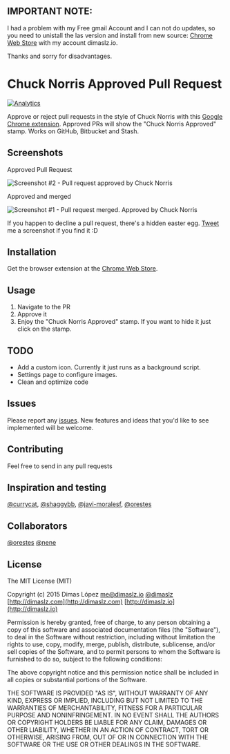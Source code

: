 ## IMPORTANT NOTE:
I had a problem with my Free gmail Account and I can not do updates, so you need to unistall 
the las version and install from new source: [Chrome Web Store](https://chrome.google.com/webstore/detail/jdibklgnphdfjbkpaidajehhjofecald) 
with my account dimaslz.io.

Thanks and sorry for disadvantages.

# Chuck Norris Approved Pull Request
[![Analytics](https://ga-beacon.appspot.com/UA-62378749-1/ChuckNorrisApprovedPullRequest/readme)](https://github.com/igrigorik/ga-beacon)

Approve or reject pull requests in the style of Chuck Norris with this [Google Chrome extension](https://chrome.google.com/webstore/detail/chuck-norris-approved-pul/nimjcccacnkhhimfaafchcbjdghapoen). Approved PRs will show the "Chuck Norris Approved" stamp. Works on GitHub, Bitbucket and Stash.

## Screenshots

Approved Pull Request

![Screenshot #2 - Pull request approved by Chuck Norris](http://dimaslz.com/lab/chrome-extensions/chuck-norris-approved/screenshot_2.png)

Approved and merged

![Screenshot #1 - Pull request merged. Approved by Chuck Norris](http://dimaslz.com/lab/chrome-extensions/chuck-norris-approved/screenshot_1.png)

If you happen to decline a pull request, there's a hidden easter egg. 
[Tweet](https://twitter.com/intent/tweet?text=@dimaslz%20%23chucknorrisapprovedprs) me a screenshot if you find it :D

## Installation

Get the browser extension at the [Chrome Web Store](https://chrome.google.com/webstore/detail/jdibklgnphdfjbkpaidajehhjofecald).

## Usage

1. Navigate to the PR
2. Approve it
3. Enjoy the "Chuck Norris Approved" stamp. If you want to hide it just click on the stamp.

## TODO
* Add a custom icon. Currently it just runs as a background script.
* Settings page to configure images.
* Clean and optimize code

## Issues
Please report any [issues](https://github.com/dimaslz/ChuckNorrisApprovedPullRequest/issues). New features and ideas that you'd like to see implemented will be welcome.

## Contributing
Feel free to send in any pull requests

## Inspiration and testing
[@currycat](https://github.com/currycat), [@shaggybb](https://github.com/shaggybb), [@javi-moralesf](https://github.com/javi-moralesf), [@orestes](https://github.com/orestes)

## Collaborators
[@orestes](https://github.com/orestes) [@nene](https://github.com/nene)

## License

The MIT License (MIT)

Copyright (c) 2015 Dimas López <me@dimaslz.io>
[@dimaslz](http://twitter.com/dimaslz) [http://dimaslz.com](http://dimaslz.com) [http://dimaslz.io](http://dimaslz.io)

Permission is hereby granted, free of charge, to any person obtaining a copy
of this software and associated documentation files (the "Software"), to deal
in the Software without restriction, including without limitation the rights
to use, copy, modify, merge, publish, distribute, sublicense, and/or sell
copies of the Software, and to permit persons to whom the Software is
furnished to do so, subject to the following conditions:

The above copyright notice and this permission notice shall be included in
all copies or substantial portions of the Software.

THE SOFTWARE IS PROVIDED "AS IS", WITHOUT WARRANTY OF ANY KIND, EXPRESS OR
IMPLIED, INCLUDING BUT NOT LIMITED TO THE WARRANTIES OF MERCHANTABILITY,
FITNESS FOR A PARTICULAR PURPOSE AND NONINFRINGEMENT. IN NO EVENT SHALL THE
AUTHORS OR COPYRIGHT HOLDERS BE LIABLE FOR ANY CLAIM, DAMAGES OR OTHER
LIABILITY, WHETHER IN AN ACTION OF CONTRACT, TORT OR OTHERWISE, ARISING FROM,
OUT OF OR IN CONNECTION WITH THE SOFTWARE OR THE USE OR OTHER DEALINGS IN
THE SOFTWARE.
